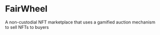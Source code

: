 # FairWheel
A non-custodial NFT marketplace that uses a gamified auction mechanism to sell NFTs to buyers
